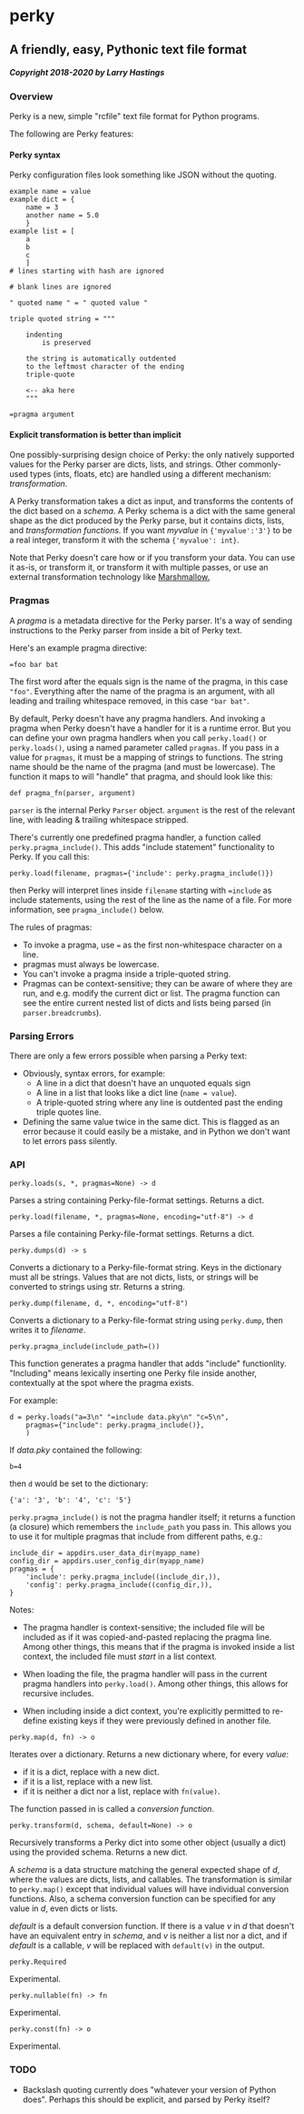 # perky

## A friendly, easy, Pythonic text file format

##### Copyright 2018-2020 by Larry Hastings


### Overview

Perky is a new, simple "rcfile" text file format for Python programs.

The following are Perky features:

#### Perky syntax

Perky configuration files look something like JSON without the
quoting.

    example name = value
    example dict = {
        name = 3
        another name = 5.0
        }
    example list = [
        a
        b
        c
        ]
    # lines starting with hash are ignored

    # blank lines are ignored

    " quoted name " = " quoted value "

    triple quoted string = """

        indenting
            is preserved

        the string is automatically outdented
        to the leftmost character of the ending
        triple-quote

        <-- aka here
        """

    =pragma argument

#### Explicit transformation is better than implicit

One possibly-surprising design choice of Perky: the only
natively supported values for the Perky parser are dicts,
lists, and strings.  Other commonly-used types (ints, floats,
etc) are handled using a different mechanism: _transformation._

A Perky transformation takes a dict as input, and transforms
the contents of the dict based on a _schema_.  A Perky schema
is a dict with the same general shape as the dict produced
by the Perky parse, but it contains dicts, lists,
and *transformation functions*.
If you want *myvalue* in `{'myvalue':'3'}` to be a real integer,
transform it with the schema `{'myvalue': int}`.

Note that Perky doesn't care how or if you transform your
data.  You can use it as-is, or transform it, or transform
it with multiple passes, or use an external transformation technology like
[Marshmallow.](https://marshmallow.readthedocs.io/en/3.0/)

### Pragmas

A *pragma* is a metadata directive for the Perky parser.
It's a way of sending instructions to the Perky parser from
inside a bit of Perky text.

Here's an example pragma directive:

`=foo bar bat`

The first word after the equals sign is the name of the pragma, in this case `"foo"`.
Everything after the name of the pragma is an argument, with all leading
and trailing whitespace removed, in this case `"bar bat"`.

By default, Perky doesn't have any pragma handlers.  And invoking a pragma
when Perky doesn't have a handler for it is a runtime error.
But you can define your own pragma handlers when you call `perky.load()`
or `perky.loads()`, using a named parameter called `pragmas`.
If you pass in a value for `pragmas`, it must be a mapping
of strings to functions.
The string name should be the name of the pragma (and must be lowercase).
The function it maps to will "handle" that pragma, and should look like this:

`def pragma_fn(parser, argument)`

`parser` is the internal Perky `Parser` object.  `argument` is the
rest of the relevant line, with leading & trailing whitespace stripped.

There's currently one predefined pragma handler, a function called
`perky.pragma_include()`.  This adds "include statement" functionality
to Perky.  If you call this:

`perky.load(filename, pragmas={'include': perky.pragma_include()})`

then Perky will interpret lines inside `filename` starting with `=include`
as include statements, using the rest of the line as the name of a file.
For more information, see `pragma_include()` below.

The rules of pragmas:
* To invoke a pragma, use `=` as the first non-whitespace character
  on a line.
* pragmas must always be lowercase.
* You can't invoke a pragma inside a triple-quoted string.
* Pragmas can be context-sensitive; they can be aware of where they
  are run, and e.g. modify the current dict or list.  The pragma
  function can see the entire current nested list of dicts and
  lists being parsed (in `parser.breadcrumbs`).

### Parsing Errors

There are only a few errors possible when parsing a Perky text:

* Obviously, syntax errors, for example:
    * A line in a dict that doesn't have an unquoted equals sign
    * A line in a list that looks like a dict line (`name = value`).
    * A triple-quoted string where any line is outdented past
      the ending triple quotes line.
* Defining the same value twice in the same dict.  This is flagged
  as an error because it could easily be a mistake, and in Python
  we don't want to let errors pass silently.

### API

`perky.loads(s, *, pragmas=None) -> d`

Parses a string containing Perky-file-format settings.
Returns a dict.

`perky.load(filename, *, pragmas=None, encoding="utf-8") -> d`

Parses a file containing Perky-file-format settings.
Returns a dict.

`perky.dumps(d) -> s`

Converts a dictionary to a Perky-file-format string.
Keys in the dictionary must all be strings.  Values
that are not dicts, lists, or strings will be converted
to strings using str.
Returns a string.

`perky.dump(filename, d, *, encoding="utf-8")`

Converts a dictionary to a Perky-file-format string
using `perky.dump`, then writes it to *filename*.

`perky.pragma_include(include_path=())`

This function generates a pragma handler that adds "include"
functionlity.  "Including" means lexically inserting one Perky
file inside another, contextually at the spot where the pragma
exists.

For example:

    d = perky.loads("a=3\n" "=include data.pky\n" "c=5\n",
        pragmas={"include": perky.pragma_include()},
        )

If *data.pky* contained the following:

    b=4

then `d` would be set to the dictionary:

    {'a': '3', 'b': '4', 'c': '5'}

`perky.pragma_include()` is not the pragma handler itself;
it returns a function (a closure) which remembers the `include_path`
you pass in.  This allows you to use it for multiple pragmas that
include from different paths, e.g.:

    include_dir = appdirs.user_data_dir(myapp_name)
    config_dir = appdirs.user_config_dir(myapp_name)
    pragmas = {
        'include': perky.pragma_include((include_dir,)),
        'config': perky.pragma_include((config_dir,)),
    }

Notes:

* The pragma handler is context-sensitive; the included
file will be included as if it was copied-and-pasted replacing
the pragma line.  Among other things, this means that if the pragma
is invoked inside a list context, the included file must *start*
in a list context.

* When loading the file, the pragma handler will pass in the
current pragma handlers into `perky.load()`.  Among other things,
this allows for recursive includes.

* When including inside a dict context, you're explicitly permitted
to re-define existing keys if they were previously defined in
another file.

`perky.map(d, fn) -> o`

Iterates over a dictionary.  Returns a new dictionary where,
for every *value*:
  * if it is a dict, replace with a new dict.
  * if it is a list, replace with a new list.
  * if it is neither a dict nor a list, replace with
    `fn(value)`.

The function passed in is called a *conversion function*.

`perky.transform(d, schema, default=None) -> o`

Recursively transforms a Perky dict into some other
object (usually a dict) using the provided schema.
Returns a new dict.

A *schema* is a data structure matching the general expected
shape of *d*, where the values are dicts, lists, and
callables.  The transformation is similar to `perky.map()`
except that individual values will have individual conversion
functions.  Also, a schema conversion function can be specified
for any value in *d*, even dicts or lists.

*default* is a default conversion function.  If there is a
value *v* in *d* that doesn't have an equivalent entry in *schema*,
and *v* is neither a list nor a dict, and if *default* is
a callable, *v* will be replaced with `default(v)` in the
output.

`perky.Required`

Experimental.

`perky.nullable(fn) -> fn`

Experimental.

`perky.const(fn) -> o`

Experimental.


### TODO

* Backslash quoting currently does "whatever your version of Python does".  Perhaps this should be explicit, and parsed by Perky itself?

